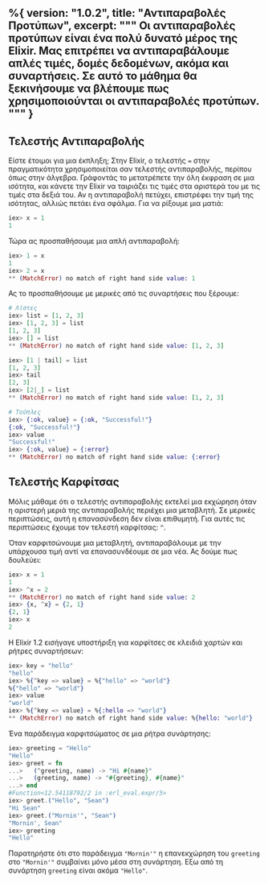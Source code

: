 %{
  version: "1.0.2",
  title: "Αντιπαραβολές Προτύπων",
  excerpt: """
  Οι αντιπαραβολές προτύπων είναι ένα πολύ δυνατό μέρος της Elixir.  Μας επιτρέπει να αντιπαραβάλουμε απλές τιμές, δομές δεδομένων, ακόμα και συναρτήσεις.  Σε αυτό το μάθημα θα ξεκινήσουμε να βλέπουμε πως χρησιμοποιούνται οι αντιπαραβολές προτύπων.
  """
}
---

## Τελεστής Αντιπαραβολής

Είστε έτοιμοι για μια έκπληξη; Στην Elixir, ο τελεστής `=` στην πραγματικότητα χρησιμοποιείται σαν τελεστής αντιπαραβολής, περίπου όπως στην άλγεβρα. Γράφοντάς το μετατρέπετε την όλη έκφραση σε μια ισότητα, και κάνετε την Elixir να ταιριάζει τις τιμές στα αριστερά του με τις τιμές στα δεξιά του. Αν η αντιπαραβολή πετύχει, επιστρέφει την τιμή της ισότητας, αλλιώς πετάει ένα σφάλμα. Για να ρίξουμε μια ματιά:

```elixir
iex> x = 1
1
```

Τώρα ας προσπαθήσουμε μια απλή αντιπαραβολή:

```elixir
iex> 1 = x
1
iex> 2 = x
** (MatchError) no match of right hand side value: 1
```

Ας το προσπαθήσουμε με μερικές από τις συναρτήσεις που ξέρουμε:

```elixir
# Λίστες
iex> list = [1, 2, 3]
iex> [1, 2, 3] = list
[1, 2, 3]
iex> [] = list
** (MatchError) no match of right hand side value: [1, 2, 3]

iex> [1 | tail] = list
[1, 2, 3]
iex> tail
[2, 3]
iex> [2|_] = list
** (MatchError) no match of right hand side value: [1, 2, 3]

# Τούπλες
iex> {:ok, value} = {:ok, "Successful!"}
{:ok, "Successful!"}
iex> value
"Successful!"
iex> {:ok, value} = {:error}
** (MatchError) no match of right hand side value: {:error}
```

## Τελεστής Καρφίτσας

Μόλις μάθαμε ότι ο τελεστής αντιπαραβολής εκτελεί μια εκχώρηση όταν η αριστερή μεριά της αντιπαραβολής περιέχει μια μεταβλητή.  Σε μερικές περιπτώσεις, αυτή η επανασύνδεση δεν είναι επιθυμητή. Για αυτές τις περιπτώσεις έχουμε τον τελεστή καρφίτσας: `^`.

Όταν καρφιτσώνουμε μια μεταβλητή, αντιπαραβάλουμε με την υπάρχουσα τιμή αντί να επανασυνδέουμε σε μια νέα.  Ας δούμε πως δουλεύει:

```elixir
iex> x = 1
1
iex> ^x = 2
** (MatchError) no match of right hand side value: 2
iex> {x, ^x} = {2, 1}
{2, 1}
iex> x
2
```

Η Elixir 1.2 εισήγαγε υποστήριξη για καρφίτσες σε κλειδιά χαρτών και ρήτρες συναρτήσεων:

```elixir
iex> key = "hello"
"hello"
iex> %{^key => value} = %{"hello" => "world"}
%{"hello" => "world"}
iex> value
"world"
iex> %{^key => value} = %{:hello => "world"}
** (MatchError) no match of right hand side value: %{hello: "world"}
```

Ένα παράδειγμα καρφιτσώματος σε μια ρήτρα συνάρτησης:

```elixir
iex> greeting = "Hello"
"Hello"
iex> greet = fn
...>   (^greeting, name) -> "Hi #{name}"
...>   (greeting, name) -> "#{greeting}, #{name}"
...> end
#Function<12.54118792/2 in :erl_eval.expr/5>
iex> greet.("Hello", "Sean")
"Hi Sean"
iex> greet.("Mornin'", "Sean")
"Mornin', Sean"
iex> greeting
"Hello"
```

Παρατηρήστε ότι στο παράδειγμα `"Mornin'"` η επανεκχώρηση του `greeting` στο `"Mornin'"` συμβαίνει μόνο μέσα στη συνάρτηση. Εξω από τη συνάρτηση `greeting` είναι ακόμα `"Hello"`.

